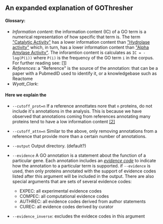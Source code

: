 ## An expanded explanation of GOThresher

#### Glossary:
+ _Information content_: the information content (IC) of a GO term is a numerical representation of how specific that term is. The term ["Catalytic Activity"](https://www.ebi.ac.uk/QuickGO/term/GO:0003824) has a lower information content than ["Hydrolase activity"](https://www.ebi.ac.uk/QuickGO/term/GO:0016787) which, in turn, has a lower information content than ["Alpha Amylase Activity"](https://www.ebi.ac.uk/QuickGO/term/GO:0004556). The inforamtion content is calculates as `IC = -log(P(i))` where `P(i)` is the frequency of the GO term `i` in the corpus. For further reading see: [[1]](https://journals.plos.org/ploscompbiol/article?id=10.1371/journal.pcbi.1000443)
+ _References_: a "Reference" is the source of the annotation: that can be a paper with a PubmedID used to identify it, or a knowledgebase such as Reactome
+ _Wyatt_Clark_: 

#### Here we explain the 

+ `--cutoff_prot=n`
If a reference annottates nore that `n` proteins, do not include it's annotations in the analysis. This is because we have observed that annotations coming from references annotating many proteins tend to have a low information content [[2]](https://journals.plos.org/ploscompbiol/article/authors?id=10.1371/journal.pcbi.1003063)

+ `--cutoff_attn=n`
Similar to the above, only removing annotations from a reference that provide more than a certain number of annotations.

+ `--output`
Output directory. (default?)

+ `--evidence`
A GO annotation is a statement about the function of a particular gene. Each annotation includes an [_evidence code_](http://geneontology.org/docs/guide-go-evidence-codes/) to indicate how the annotation to a particular term is supported. if `--evidence` is used, then only proteins annotated with the support of evidence codes listed after this argument will be included in the output. There are also special arguments that are sets of several evidence codes:

    + EXPEC: all experimental evidence codes
    + COMPEC: all computational evidence codes
    + AUTHREC: all evidence codes derived from author statements
    + CUREC: all evidence codes derived by curator

+ `--evidence_inverse`: excludes the evidece codes in this argument



